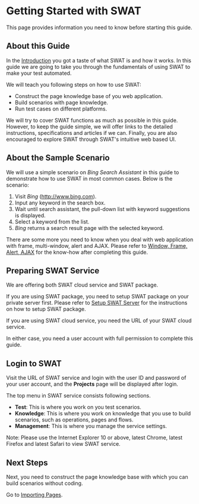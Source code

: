 Getting Started with SWAT
===

This page provides information you need to know before starting this guide.

About this Guide
---

In the [Introduction](index.md) you got a taste of what SWAT is and how it works. In this guide we are going to take you through the fundamentals of using SWAT to make your test automated.

We will teach you following steps on how to use SWAT:

* Construct the page knowledge base of you web application.
* Build scenarios with page knowledge.
* Run test cases on different platforms.

We will try to cover SWAT functions as much as possible in this guide. However, to keep the guide simple, we will offer links to the detailed instructions, specifications and articles if we can. Finally, you are also encouraged to explore SWAT through SWAT's intuitive web based UI.

About the Sample Scenario
---

We will use a simple scenario on *Bing Search Assistant* in this guide to demonstrate how to use SWAT in most common cases. Below is the scenario:

1. Visit *Bing* (http://www.bing.com).
2. Input any keyword in the search box.
3. Wait until search assistant, the pull-down list with keyword suggestions is displayed.
4. Select a keyword from the list.
5. *Bing* returns a search result page with the selected keyword.

There are some more you need to know when you deal with web application with frame, multi-window, alert and AJAX. Please refer to [Window, Frame, Alert, AJAX](article_scenes.md) for the know-how after completing this guide.

Preparing SWAT Service
---

We are offering both SWAT cloud service and SWAT package.

If you are using SWAT package, you need to setup SWAT package on your private server first. Please refer to [Setup SWAT Server](setup_swat.md) for the instructions on how to setup SWAT package.

If you are using SWAT cloud service, you need the URL of your SWAT cloud service.

In either case, you need a user account with full permission to complete this guide.

Login to SWAT
---

Visit the URL of SWAT service and login with the user ID and password of your user account, and the **Projects** page will be displayed after login.

The top menu in SWAT service consists following sections.

* **Test**: This is where you work on you test scenarios.
* **Knowledge**: This is where you work on knowledge that you use to build scenarios, such as operations, pages and flows.
* **Management**: This is where you manage the service settings.

Note: Please use the Internet Explorer 10 or above, latest Chrome, latest Firefox and latest Safari to view SWAT service.

Next Steps
----

Next, you need to construct the page knowledge base with which you can build scenarios without coding.

Go to [Importing Pages](guide_knowledge.md).
